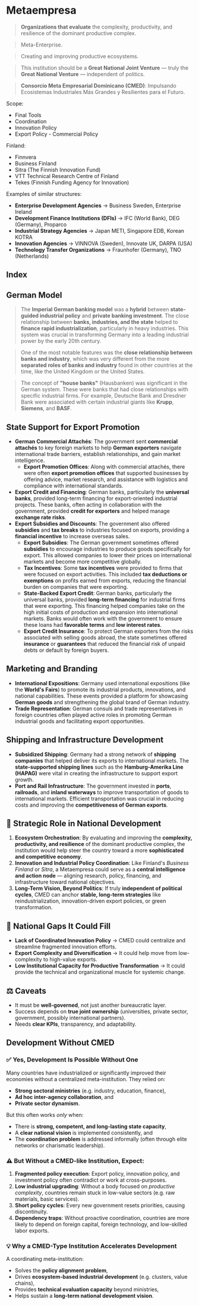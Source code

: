 # Metaempresa

> **Organizations that evaluate** the complexity, productivity, and resilience of the dominant productive complex.
> 

> Meta-Enterprise.
> 

> Creating and improving productive ecosystems.
> 

> This institution should be a **Great National Joint Venture** — truly the **Great National Venture** — independent of politics.
> 

> **Consorcio Meta Empresarial Dominicano (CMED)**: Impulsando Ecosistemas Industriales Más Grandes y Resilientes para el Futuro.
> 

Scope:

- Final Tools
- Coordination
- Innovation Policy
- Export Policy - Commercial Policy

Finland:

- Finnvera
- Business Finland
- Sitra (The Finnish Innovation Fund)
- VTT Technical Research Centre of Finland
- Tekes (Finnish Funding Agency for Innovation)

Examples of similar structures:

- **Enterprise Development Agencies** → Business Sweden, Enterprise Ireland
- **Development Finance Institutions (DFIs)** → IFC (World Bank), DEG (Germany), Proparco
- **Industrial Strategy Agencies** → Japan METI, Singapore EDB, Korean KOTRA
- **Innovation Agencies** → VINNOVA (Sweden), Innovate UK, DARPA (USA)
- **Technology Transfer Organizations** → Fraunhofer (Germany), TNO (Netherlands)

## Index

## German Model

> The **Imperial German banking model** was a **hybrid** between **state-guided industrial policy** and **private banking investment**. The close relationship between **banks, industries, and the state** helped to **finance rapid industrialization**, particularly in heavy industries. This system was crucial in transforming Germany into a leading industrial power by the early 20th century.
> 

> One of the most notable features was the **close relationship between banks and industry**, which was very different from the more **separated roles of banks and industry** found in other countries at the time, like the United Kingdom or the United States.
> 

> The concept of **"house banks"** (Hausbanken) was significant in the German system. These were banks that had close relationships with specific industrial firms. For example, Deutsche Bank and Dresdner Bank were associated with certain industrial giants like **Krupp**, **Siemens**, and **BASF**.
> 

## **State Support for Export Promotion**

- **German Commercial Attachés**: The government sent **commercial attachés** to key foreign markets to help **German exporters** navigate international trade barriers, establish relationships, and gain market intelligence.
    - **Export Promotion Offices**: Along with commercial attachés, there were often **export promotion offices** that supported businesses by offering advice, market research, and assistance with logistics and compliance with international standards.
- **Export Credit and Financing**: German banks, particularly the **universal banks**, provided long-term financing for export-oriented industrial projects. These banks, often acting in collaboration with the government, provided **credit for exporters** and helped manage **exchange rate risks**.
- **Export Subsidies and Discounts**: The government also offered **subsidies** and **tax breaks** to industries focused on exports, providing a **financial incentive** to increase overseas sales.
    - **Export Subsidies**: The German government sometimes offered **subsidies** to encourage industries to produce goods specifically for export. This allowed companies to lower their prices on international markets and become more competitive globally.
    - **Tax Incentives**: Some **tax incentives** were provided to firms that were focused on export activities. This included **tax deductions or exemptions** on profits earned from exports, reducing the financial burden on companies that were exporting.
    - **State-Backed Export Credit**: German banks, particularly the universal banks, provided **long-term financing** for industrial firms that were exporting. This financing helped companies take on the high initial costs of production and expansion into international markets. Banks would often work with the government to ensure these loans had **favorable terms** and **low interest rates**.
    - **Export Credit Insurance**: To protect German exporters from the risks associated with selling goods abroad, the state sometimes offered **insurance** or **guarantees** that reduced the financial risk of unpaid debts or default by foreign buyers.

## **Marketing and Branding**

- **International Expositions**: Germany used international expositions (like the **World's Fairs**) to promote its industrial products, innovations, and national capabilities. These events provided a platform for showcasing **German goods** and strengthening the global brand of German industry.
- **Trade Representation**: German consuls and trade representatives in foreign countries often played active roles in promoting German industrial goods and facilitating export opportunities.

## **Shipping and Infrastructure Development**

- **Subsidized Shipping**: Germany had a strong network of **shipping companies** that helped deliver its exports to international markets. The **state-supported shipping lines** such as the **Hamburg-Amerika Line (HAPAG)** were vital in creating the infrastructure to support export growth.
- **Port and Rail Infrastructure**: The government invested in **ports**, **railroads**, and **inland waterways** to improve transportation of goods to international markets. Efficient transportation was crucial in reducing costs and improving the **competitiveness of German exports**.

## 🧠 **Strategic Role in National Development**

1. **Ecosystem Orchestration**: By evaluating and improving the **complexity, productivity, and resilience** of the dominant productive complex, the institution would help steer the country toward a more **sophisticated and competitive economy**.
2. **Innovation and Industrial Policy Coordination**: Like Finland's *Business Finland* or *Sitra*, a Metaempresa could serve as a **central intelligence and action node** — aligning research, policy, financing, and infrastructure toward national objectives.
3. **Long-Term Vision, Beyond Politics**: If truly **independent of political cycles**, CMED can anchor **stable, long-term strategies** like reindustrialization, innovation-driven export policies, or green transformation.

## 🧩 **National Gaps It Could Fill**

- **Lack of Coordinated Innovation Policy** → CMED could centralize and streamline fragmented innovation efforts.
- **Export Complexity and Diversification** → It could help move from low-complexity to high-value exports.
- **Low Institutional Capacity for Productive Transformation** → It could provide the technical and organizational muscle for systemic change.

## ⚖️ Caveats

- It must be **well-governed**, not just another bureaucratic layer.
- Success depends on **true joint ownership** (universities, private sector, government, possibly international partners).
- Needs **clear KPIs**, transparency, and adaptability.

## Development Without CMED

### ✅ **Yes, Development Is Possible Without One**

Many countries have industrialized or significantly improved their economies without a centralized meta-institution. They relied on:

- **Strong sectoral ministries** (e.g. industry, education, finance),
- **Ad hoc inter-agency collaboration**, and
- **Private sector dynamism**.

But this often works *only* when:

- There is **strong, competent, and long-lasting state capacity**,
- A **clear national vision** is implemented consistently, and
- The **coordination problem** is addressed informally (often through elite networks or charismatic leadership).

### ⚠️ **But Without a CMED-like Institution, Expect:**

1. **Fragmented policy execution**: Export policy, innovation policy, and investment policy often contradict or work at cross-purposes.
2. **Low industrial upgrading**: Without a body focused on *productive complexity*, countries remain stuck in low-value sectors (e.g. raw materials, basic services).
3. **Short policy cycles**: Every new government resets priorities, causing discontinuity.
4. **Dependency traps**: Without proactive coordination, countries are more likely to depend on foreign capital, foreign technology, and low-skilled labor exports.

### 💡 **Why a CMED-Type Institution Accelerates Development**

A coordinating meta-institution:

- Solves the **policy alignment problem**,
- Drives **ecosystem-based industrial development** (e.g. clusters, value chains),
- Provides **technical evaluation capacity** beyond ministries,
- Helps sustain a **long-term national development vision**.
